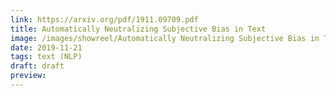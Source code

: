 ```yaml
---
link: https://arxiv.org/pdf/1911.09709.pdf
title: Automatically Neutralizing Subjective Bias in Text
image: /images/showreel/Automatically Neutralizing Subjective Bias in Text.jpg
date: 2019-11-21
tags: text (NLP)
draft: draft
preview:
---
```



